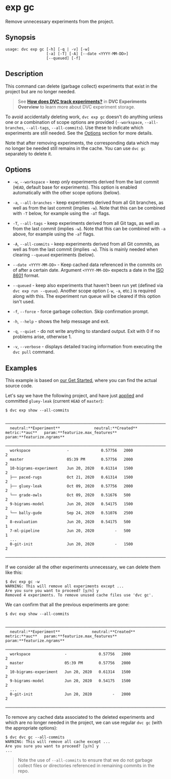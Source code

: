 # exp gc

Remove unnecessary experiments from the <abbr>project</abbr>.

## Synopsis

```usage
usage: dvc exp gc [-h] [-q | -v] [-w]
                  [-a] [-T] [-A] [--date <YYYY-MM-DD>]
                  [--queued] [-f]
```

## Description

This command can delete (garbage collect) experiments that exist in the project
but are no longer needed.

> See
> [**How does DVC track experiments?**](/doc/user-guide/experiment-management/experiments-overview#how-does-dvc-track-experiments)
> in **DVC Experiments Overview** to learn more about DVC experiment storage.

To avoid accidentally deleting work, `dvc exp gc` doesn't do anything unless one
or a combination of scope options are provided (`--workspace`, `--all-branches`,
`--all-tags`, `--all-commits`). Use these to indicate which experiments are
still needed. See the [Options](#options) section for more details.

Note that after removing experiments, the corresponding data which may no longer
be needed still remains in the <abbr>cache</abbr>. You can use `dvc gc`
separately to delete it.

## Options

- `-w`, `--workspace` - keep _only_ experiments derived from the last commit
  (`HEAD`, default base for experiments). This option is enabled automatically
  with the other scope options (below).

- `-a`, `--all-branches` - keep experiments derived from all Git branches, as
  well as from the last commit (implies `-w`). Note that this can be combined
  with `-T` below, for example using the `-aT` flags.

- `-T`, `--all-tags` - keep experiments derived from all Git tags, as well as
  from the last commit (implies `-w`). Note that this can be combined with `-a`
  above, for example using the `-aT` flags.

- `-A`, `--all-commits` - keep experiments derived from all Git commits, as well
  as from the last commit (implies `-w`). This is mainly needed when clearing
  `--queued` experiments (below).

- `--date <YYYY-MM-DD>` - Keep cached data referenced in the commits on of after
  a certain date. Argument `<YYYY-MM-DD>` expects a date in the
  [ISO 8601](https://www.iso.org/iso-8601-date-and-time-format.html) format.

- `--queued` - keep also experiments that haven't been run yet (defined via
  `dvc exp run --queue`). Another scope option (`-w`, `-a`, etc.) is required
  along with this. The experiment run queue will be cleared if this option isn't
  used.

- `-f`, `--force` - force garbage collection. Skip confirmation prompt.

- `-h`, `--help` - shows the help message and exit.

- `-q`, `--quiet` - do not write anything to standard output. Exit with 0 if no
  problems arise, otherwise 1.

- `-v`, `--verbose` - displays detailed tracing information from executing the
  `dvc pull` command.

## Examples

<admon type="info">

This example is based on [our Get Started], where you can find the actual source
code.

[our get started]: /doc/start/experiment-management/experiments

</admon>

Let's say we have the following project, and have just
[applied](/docs/command-reference/exp/apply) and committed `gluey-leak` (current
`HEAD` of `master`):

```cli
$ dvc exp show --all-commits
```

```dvctable
 ────────────────────────────────────────────────────────────────────────────────────────────
  neutral:**Experiment**               neutral:**Created**            metric:**auc**   param:**featurize.max_features**   param:**featurize.ngrams**
 ────────────────────────────────────────────────────────────────────────────────────────────
  workspace                -              0.57756   2000                     2
  master                   05:39 PM       0.57756   2000                     2
  10-bigrams-experiment    Jun 20, 2020   0.61314   1500                     2
  ├── paced-rugs           Oct 21, 2020   0.61314   1500                     2
  ├── gluey-leak           Oct 09, 2020   0.57756   2000                     2
  └── grade-owls           Oct 09, 2020   0.51676   500                      2
  9-bigrams-model          Jun 20, 2020   0.54175   1500                     2
  └── bally-gude           Sep 24, 2020   0.51076   2500                     2
  8-evaluation             Jun 20, 2020   0.54175   500                      1
  7-ml-pipeline            Jun 20, 2020         -   500                      1
  ...
  0-git-init               Jun 20, 2020         -   1500                     2
 ────────────────────────────────────────────────────────────────────────────────────────────
```

If we consider all the other experiments unnecessary, we can delete them like
this:

```cli
$ dvc exp gc -w
WARNING: This will remove all experiments except ...
Are you sure you want to proceed? [y/n] y
Removed 4 experiments. To remove unused cache files use 'dvc gc'.
```

We can confirm that all the previous experiments are gone:

```cli
$ dvc exp show --all-commits
```

```dvctable
 ────────────────────────────────────────────────────────────────────────────────────────────
  neutral:**Experiment**              neutral:**Created**            metric:**auc**   param:**featurize.max_features**   param:**featurize.ngrams**
 ────────────────────────────────────────────────────────────────────────────────────────────
  workspace               -              0.57756   2000                     2
  master                  05:39 PM       0.57756   2000                     2
  10-bigrams-experiment   Jun 20, 2020   0.61314   1500                     2
  9-bigrams-model         Jun 20, 2020   0.54175   1500                     2
  ...
  0-git-init              Jun 20, 2020         -   2000                     2
 ────────────────────────────────────────────────────────────────────────────────────────────
```

To remove any <abbr>cached</abbr> data associated to the deleted experiments and
which are no longer needed in the project, we can use regular `dvc gc` (with the
appropriate options):

```cli
$ dvc dvc gc --all-commits
WARNING: This will remove all cache except ...
Are you sure you want to proceed? [y/n] y
...
```

> Note the use of `--all-commits` to ensure that we do not garbage collect files
> or directories referenced in remaining commits in the repo.
